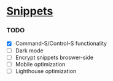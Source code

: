 # [Snippets](https://tfich-snippets.vercel.app/)

### TODO

- [x] Command-S/Control-S functionality
- [ ] Dark mode
- [ ] Encrypt snippets broswer-side
- [ ] Mobile optimization
- [ ] Lighthouse optimization
